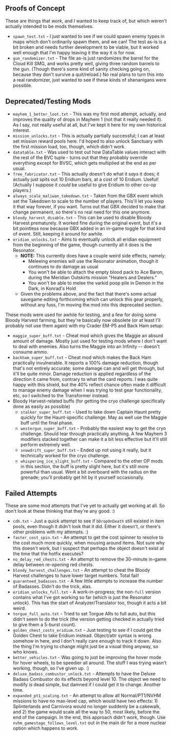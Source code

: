 ## Proofs of Concept

These are things that *work*, and I wanted to keep track of, but which
weren't actually intended to be mods themselves.

- `spawn_test.txt` - I just wanted to see if we could spawn enemy types in
  maps which don't ordinarily spawn them, and we can!  The test as-is is
  a bit broken and needs further development to be viable, but it worked
  well enough that I'm happy leaving it the way it is for now.
- `gun_randomizer.txt` - The file as-is just randomizes the barrel for
  the Cloud Kill SMG, and works pretty well, giving three random barrels
  to the gun.  (Though there's some kind of sanity checking going on,
  because they don't survive a quit/reload.)  No real plans to turn this
  into a real randomizer, just wanted to see if these kinds of shenanigans
  were possible.

## Deprecated/Testing Mods

- `mayhem_1_better_loot.txt` - This was my first mod attempt, actually,
  and improves the quality of drops in Mayhem 1 (not that it really needed
  it).  As I say, not really useful at all, but I've kept it here for my
  own historical interest.
- `mission_unlocks.txt` - This is actually partially successful; I can at
  least set mission reward pools here.  I'd hoped to also unlock Sanctuary
  with the first mission load, too, though, which didn't work.
- `datatable.txt` - Was used to test out how DataTable values interact with
  the rest of the BVC tuple - turns out that they probably override everything
  except for BVSC, which gets multiplied at the end as per usual.
- `free_fabricator.txt` - This actually doesn't do what it *says* it does;
  it actually just spits out 10 Eridium bars, at a cost of 10 Eridium.
  Useful!  (Actually I suppose it *could* be useful to give Eridium to
  other co-op players.)
- `always_scale_maliwan_takedown.txt` - Taken from the GBX event which
  set the Takedown to scale to the number of players.  This'll let you
  keep it that way forever, if you want.  Turns out that GBX decided
  to make that change permanent, so there's no real need for this one
  anymore.
- `bloody_harvest_disable.txt` - This can be used to disable Bloody
  Harvest prematurely.  It worked fine during the original event, but it's
  a bit pointless now because GBX added in an in-game toggle for that kind
  of event.  Still, keeping it around for awhile.
- `eridian_unlocks.txt` - Aims to eventually unlock all eridian equipment
  from the beginning of the game, though currently all it does is the
  Resonator.
  - **NOTE:** This currently does have a couple weird side effects, namely:
    - Meleeing enemies will use the Resonator animation, though it
      continues to do damage as usual
    - You won't be able to attach the empty blood pack to Ace Baron, during
      the Meridian Outskirts mission "Healers and Dealers."
    - You won't be able to melee the varkid poop pile in Demon in the Dark,
      in Konrad's Hold
  - Given the problems above, and the fact that there's some actual savegame
    editing forthcoming which can unlock this gear properly, without any
    fuss, I'm moving the mod into this deprecated section.

These mods were used for awhile for testing, and a few for doing some
Bloody Harvest farming, but they're basically now obsolete (or at least
I'll probably not use them again) with my Crader EM-P5 and Back Ham setup:

- `maggie_super_buff.txt` - Cheat mod which gives the Maggie an absurd
  amount of damage.  Mostly just used for testing mods where I don't want
  to deal with enemies.  Also turns the Maggie into an Infinity -- doesn't
  consume ammo.
- `backham_super_buff.txt` - Cheat mod which makes the Back Ham practically
  invulnerable.  It reports a 100% damage reduction, though that's not
  entirely accurate; some damage can and will get through, but it'll be
  quite minor.  Damage reduction is applied regardless of the direction it
  came from, contrary to what the card reports.  I was quite happy with
  this shield, but the 40% reflect chance often made it difficult to
  manage enemy damage when I was trying to test gear functionality, etc,
  so I switched to the Transformer instead.
- Bloody Harvest-related buffs (for getting the cryo challenge specifically
  done as easily as possible)
  - `stalker_super_buff.txt` - Used to take down Captain Haunt pretty
    quickly for the Haunt-specific challenge.  May as well use the Maggie
    buff until the final phase.
  - `westergun_super_buff.txt` - Probably the easiest way to get the cryo
    challenge.  Should tear through practically anything.  A few Mayhem
    3 modifiers stacked together can make it a bit less effective but it'll
    still perform extremely well.
  - `snowdrift_super_buff.txt` - Ended up not using it really, but it
    technically worked for the cryo challenge.
  - `whispering_ice_slight_buff.txt` - Compared to the other OP mods in
    this section, the buff is pretty slight here, but it's still more
    powerful than usual.  Went a bit overboard with the radius on the
    grenade; you'll probably get hit by it yourself occasionally.

## Failed Attempts

These are some mod attempts that I've yet to actually get working at all.  So
don't look at these thinking that they're any good.  :)

- `cdh.txt` - Just a quick attempt to see if `bDropOnDeath` still existed in
  item pools, even though it didn't look that it did.  Either it doesn't, or
  there's other problems with my attempts.  :)
- `faster_cost_spin.txt` - An attempt to get the cost spinner to resolve to
  the cost much more quickly, when mousing around items.  Not sure why this
  doesn't work, but I suspect that perhaps the object doesn't exist at the
  time that the hotfix executes?
- `no_delay_red_chests.txt` - An attempt to remove the 30-minute in-game
  delay between re-opening red chests.
- `bloody_harvest_challenges.txt` - An attempt to cheat the Bloody Harvest
  challenges to have lower target numbers.  Total fail!
- `guaranteed_badasses.txt` - A few little attempts to increase the number
  of Badasses.  Didn't do the trick, alas.
- `eridian_unlocks_full.txt` - A work-in-progress; the non-`full` version
  contains what I've got working so far (which is just the Resonator unlock).
  This has the start of Analyzer/Translator too, though it acts a bit weird.
- `torgue_full_auto.txt` - Tried to set Torgue ARs to full auto, but this
  didn't seem to do the trick (the version getting checked in actually tried
  to give them a 5-burst count).
- `golden_chest_costs_eridium.txt` - Just testing to see if I could get the
  Golden Chest to take Eridium instead.  Object/attr syntax is wrong somehow
  in here, and I don't really care enough to track it down.  Also the thing
  I'm trying to change might just be a visual thing anyway, so who knows.
- `better_vehicles.txt` - Was going to just be improving the hover mode for
  hover wheels, to be speedier all around.  The stuff I was trying wasn't
  working, though, so I've given up.  :)
- `deluxe_badass_combustor_unlock.txt` - Attempts to have the Deluxe Badass
  Combustor do its effects beyond level 10.  The object we need to modify is
  dead simple, but damned if I could get it to change.  Another time.
- `expanded_pt1_scaling.txt` - An attempt to allow all Normal/PT1/NVHM
  missions to have no max-level cap, which would have two effects: 1)
  Splinterlands and Carnivora would no longer suddenly be a cakewalk, and
  2) the game would scale all the way to 50, most likely, before the end
  of the campaign.  In the end, this approach didn't work, though.  Use
  `nvhm_gamestage_follows_level.txt` out in the main dir for a more
  nuclear option which happens to work.

